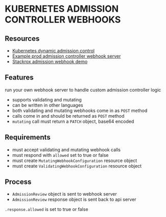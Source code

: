 # KUBERNETES ADMISSION CONTROLLER WEBHOOKS

## Resources
- [Kubernetes dynamic admission control](https://kubernetes.io/docs/reference/access-authn-authz/extensible-admission-controllers/)
- [Example prod admission controller webhook server](https://github.com/kubernetes/kubernetes/blob/release-1.21/test/images/agnhost/webhook/main.go)
- [Stackrox admission webhook demo](https://github.com/stackrox/admission-controller-webhook-demo)

## Features
run your own webhook server to handle custom admission controller logic
- supports validating and mutating
- can be written in other languages
- both validating and mutating webhooks come in as `POST` method
- calls come in and should be returned as `POST` method
- `mutating` call must return a `PATCH` object, base64 encoded

## Requirements
- must accept validating and mutating webhook calls
- must respond with `allowed` set to true or false
- must create `MutatingWebhookConfiguration` resource object
- must create `ValidatingWebhookConfiguration` resource object

## Process
- `AdmissionReview` object is sent to webhook server
- `AdmissionReview` response object is sent back to api server

`.response.allowed` is set to true or false